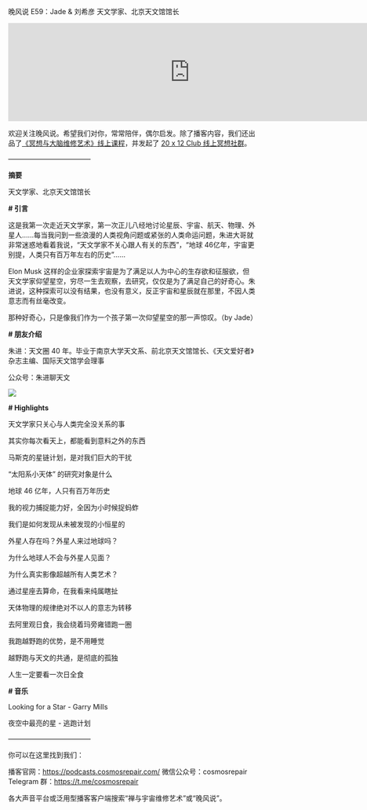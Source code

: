 晚风说 E59：Jade & 刘希彦
天文学家、北京天文馆馆长

<!--more-->

<iframe src="https://fireside.fm/player/v2/trfV16OE+DH-N1HtB?theme=light" width="740" height="200" frameborder="0" scrolling="no"></iframe>

欢迎关注晚风说。希望我们对你，常常陪伴，偶尔启发。除了播客内容，我们还出品了[《冥想与大脑维修艺术》线上课程](https://mp.weixin.qq.com/s?__biz=MzA5Nzk4MDMxMg==&mid=2247484680&idx=1&sn=2a5b8f1e1f1c1e6820adf5cc95d997fe&chksm=9099dfffa7ee56e9408aa248731e3e3e502c984ca1e577decc28d66d458f2e93a600dc6d6b40&scene=21#wechat_redirect)，并发起了 [20 x 12 Club 线上冥想社群](https://mp.weixin.qq.com/s?__biz=MzA5Nzk4MDMxMg==&mid=2247484834&idx=1&sn=ebd2c537b12e63baef2e9eaac505c26b&chksm=9099df55a7ee5643ab84485931d52082bbb2a6ee7078bdd536faf2cbbcb7bb22783aeaf13d4b&scene=21#wechat_redirect)。

————————————

**摘要**

天文学家、北京天文馆馆长

**# 引言**

这是我第一次走近天文学家，第一次正儿八经地讨论星辰、宇宙、航天、物理、外星人……每当我问到一些浪漫的人类视角问题或紧张的人类命运问题，朱进大哥就非常迷惑地看着我说，“天文学家不关心跟人有关的东西”，“地球 46亿年，宇宙更别提，人类只有百万年左右的历史”……

Elon Musk 这样的企业家探索宇宙是为了满足以人为中心的生存欲和征服欲，但天文学家仰望星空，穷尽一生去观察，去研究，仅仅是为了满足自己的好奇心。朱进说，这种探索可以没有结果，也没有意义，反正宇宙和星辰就在那里，不因人类意志而有丝毫改变。

那种好奇心，只是像我们作为一个孩子第一次仰望星空的那一声惊叹。（by Jade）

**# 朋友介绍**

朱进：天文圈 40 年。毕业于南京大学天文系、前北京天文馆馆长、《天文爱好者》杂志主编、国际天文馆学会理事

公众号：朱进聊天文

![](https://cosmosrepair-1257028016.cos.ap-beijing.myqcloud.com/screencapture-mp-weixin-qq-s-2020-06-22-07_52_32.png)

**# Highlights**

天文学家只关心与人类完全没关系的事

其实你每次看天上，都能看到意料之外的东西

马斯克的星链计划，是对我们巨大的干扰

“太阳系小天体” 的研究对象是什么

地球 46 亿年，人只有百万年历史

我的视力捕捉能力好，全因为小时候捉蚂蚱

我们是如何发现从未被发现的小恒星的

外星人存在吗？外星人来过地球吗？

为什么地球人不会与外星人见面？

为什么真实影像超越所有人类艺术？

通过星座去算命，在我看来纯属瞎扯

天体物理的规律绝对不以人的意志为转移

去阿里观日食，我会绕着玛旁雍错跑一圈

我跑越野跑的优势，是不用睡觉

越野跑与天文的共通，是彻底的孤独

人生一定要看一次日全食

**# 音乐**

Looking for a Star - Garry Mills

夜空中最亮的星 - 逃跑计划

————————————

你可以在这里找到我们：

播客官网：https://podcasts.cosmosrepair.com/
微信公众号：cosmosrepair
Telegram 群：https://t.me/cosmosrepair

各大声音平台或泛用型播客客户端搜索“禅与宇宙维修艺术”或“晚风说”。